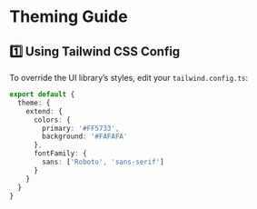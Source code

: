 # Theming Guide

## 1️⃣ Using Tailwind CSS Config

To override the UI library’s styles, edit your `tailwind.config.ts`:

```ts
export default {
  theme: {
    extend: {
      colors: {
        primary: '#FF5733',
        background: '#FAFAFA'
      },
      fontFamily: {
        sans: ['Roboto', 'sans-serif']
      }
    }
  }
}
```
